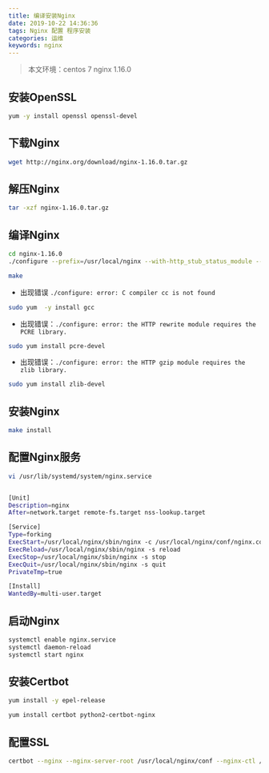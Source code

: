 ```yaml
---
title: 编译安装Nginx
date: 2019-10-22 14:36:36
tags: Nginx 配置 程序安装
categories: 运维
keywords: nginx
---
```



> 本文环境：centos 7    nginx 1.16.0

## 安装OpenSSL

```bash
yum -y install openssl openssl-devel
```

## 下载Nginx

```bash
wget http://nginx.org/download/nginx-1.16.0.tar.gz
```

## 解压Nginx

```bash
tar -xzf nginx-1.16.0.tar.gz
```

## 编译Nginx

```bash
cd nginx-1.16.0
./configure --prefix=/usr/local/nginx --with-http_stub_status_module --with-http_ssl_module  --with-http_realip_module --with-stream --with-stream_ssl_module --with-stream_realip_module --with-openssl=/usr/local/openssl

make
```

 - 出现错误 `./configure: error: C compiler cc is not found`

```bash
sudo yum  -y install gcc
```

- 出现错误：`./configure: error: the HTTP rewrite module requires the PCRE library.`

```bash
sudo yum install pcre-devel
```

- 出现错误：`./configure: error: the HTTP gzip module requires the zlib library.`

```bash
sudo yum install zlib-devel
```


## 安装Nginx

```bash
make install
```

## 配置Nginx服务

```bash
vi /usr/lib/systemd/system/nginx.service


[Unit]
Description=nginx
After=network.target remote-fs.target nss-lookup.target

[Service]
Type=forking
ExecStart=/usr/local/nginx/sbin/nginx -c /usr/local/nginx/conf/nginx.conf
ExecReload=/usr/local/nginx/sbin/nginx -s reload
ExecStop=/usr/local/nginx/sbin/nginx -s stop
ExecQuit=/usr/local/nginx/sbin/nginx -s quit
PrivateTmp=true

[Install]
WantedBy=multi-user.target

```

## 启动Nginx

```bash
systemctl enable nginx.service
systemctl daemon-reload
systemctl start nginx
```

## 安装Certbot

```bash
yum install -y epel-release

yum install certbot python2-certbot-nginx
```

## 配置SSL

```bash
certbot --nginx --nginx-server-root /usr/local/nginx/conf --nginx-ctl /usr/local/nginx/sbin/nginx
```